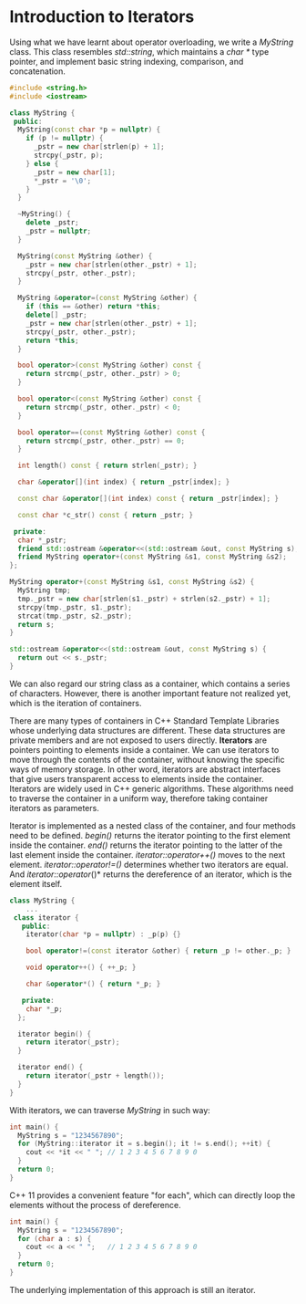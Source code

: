 # Introduction to Iterators

Using what we have learnt about operator overloading, we write a *MyString* class. This class resembles *std::string*, which maintains a *char \** type pointer, and implement basic string indexing, comparison, and concatenation.

```cpp
#include <string.h>
#include <iostream>

class MyString {
 public:
  MyString(const char *p = nullptr) {
    if (p != nullptr) {
      _pstr = new char[strlen(p) + 1];
      strcpy(_pstr, p);
    } else {
      _pstr = new char[1];
      *_pstr = '\0';
    }
  }

  ~MyString() {
    delete _pstr;
    _pstr = nullptr;
  }

  MyString(const MyString &other) {
    _pstr = new char[strlen(other._pstr) + 1];
    strcpy(_pstr, other._pstr);
  }

  MyString &operator=(const MyString &other) {
    if (this == &other) return *this;
    delete[] _pstr;
    _pstr = new char[strlen(other._pstr) + 1];
    strcpy(_pstr, other._pstr);
    return *this;
  }

  bool operator>(const MyString &other) const {
    return strcmp(_pstr, other._pstr) > 0;
  }

  bool operator<(const MyString &other) const {
    return strcmp(_pstr, other._pstr) < 0;
  }

  bool operator==(const MyString &other) const {
    return strcmp(_pstr, other._pstr) == 0;
  }

  int length() const { return strlen(_pstr); }

  char &operator[](int index) { return _pstr[index]; }

  const char &operator[](int index) const { return _pstr[index]; }

  const char *c_str() const { return _pstr; }

 private:
  char *_pstr;
  friend std::ostream &operator<<(std::ostream &out, const MyString s);
  friend MyString operator+(const MyString &s1, const MyString &s2);
};

MyString operator+(const MyString &s1, const MyString &s2) {
  MyString tmp;
  tmp._pstr = new char[strlen(s1._pstr) + strlen(s2._pstr) + 1];
  strcpy(tmp._pstr, s1._pstr);
  strcat(tmp._pstr, s2._pstr);
  return s;
}

std::ostream &operator<<(std::ostream &out, const MyString s) {
  return out << s._pstr;
}
```

We can also regard our string class as a container, which contains a series of characters. However, there is another important feature not realized yet, which is the iteration of containers. 

There are many types of containers in C++ Standard Template Libraries whose underlying data structures are different. These data structures are private members and are not exposed to users directly. **Iterators** are pointers pointing to elements inside a container. We can use iterators to move through the contents of the container, without knowing the specific ways of memory storage. In other word, iterators are abstract interfaces that give users transparent access to elements inside the container. Iterators are widely used in C++ generic algorithms. These algorithms need to traverse the container in a uniform way, therefore taking container iterators as parameters.

Iterator is implemented as a nested class of the container, and four methods need to be defined. *begin()* returns the iterator pointing to the first element inside the container. *end()* returns the iterator pointing to the latter of the last element inside the container. *iterator::operator++()* moves to the next element. *iterator::operator!=()* determines whether two iterators are equal. And *iterator::operator*()* returns the dereference of an iterator, which is the element itself.

```cpp
class MyString {
    ...
 class iterator {
   public:
    iterator(char *p = nullptr) : _p(p) {}

    bool operator!=(const iterator &other) { return _p != other._p; }

    void operator++() { ++_p; }

    char &operator*() { return *_p; }

   private:
    char *_p;
  };

  iterator begin() { 
    return iterator(_pstr); 
  }

  iterator end() {
    return iterator(_pstr + length());
  }
}
```

With iterators, we can traverse *MyString* in such way:

```cpp
int main() {
  MyString s = "1234567890";
  for (MyString::iterator it = s.begin(); it != s.end(); ++it) {
    cout << *it << " ";	// 1 2 3 4 5 6 7 8 9 0
  }
  return 0;
}
```

C++ 11 provides a convenient feature "for each", which can directly loop the elements without the process of dereference.

```cpp
int main() {
  MyString s = "1234567890";
  for (char a : s) {
    cout << a << " ";	// 1 2 3 4 5 6 7 8 9 0
  }
  return 0;
}
```

The underlying implementation of this approach is still an iterator.